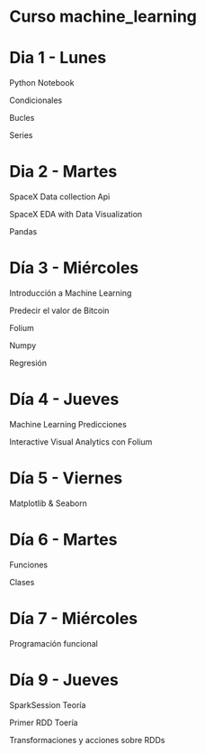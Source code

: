 # Curso machine_learning

# Dia 1 - Lunes
Python Notebook

Condicionales

Bucles

Series

# Dia 2 - Martes
SpaceX Data collection Api

SpaceX EDA with Data Visualization

Pandas

# Día 3 - Miércoles
Introducción a Machine Learning

Predecir el valor de Bitcoin

Folium

Numpy 

Regresión

# Día 4 - Jueves
Machine Learning Predicciones

Interactive Visual Analytics con Folium

# Día 5 - Viernes
Matplotlib & Seaborn 

# Día 6 - Martes
Funciones

Clases

# Día 7 - Miércoles
Programación funcional

# Día 9 - Jueves
SparkSession Teoría

Primer RDD Toería

Transformaciones y acciones sobre RDDs
